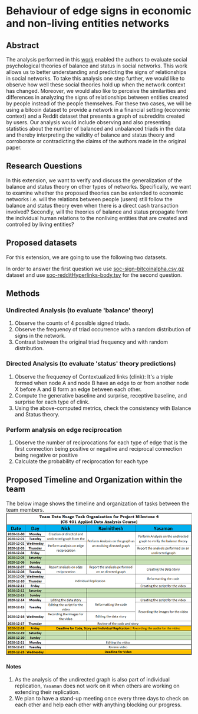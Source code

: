 # Behaviour of edge signs in economic and non-living entities networks

## Abstract

The analysis performed in this [work](https://cs.stanford.edu/people/jure/pubs/triads-chi10.pdf) enabled the authors to evaluate social psychological theories of balance and status in social networks. This work allows us to better understanding and predicting the signs of relationships in social networks. To take this analysis one step further, we would like to observe how well these social theories hold up when the network context has changed. Moreover, we would also like to perceive the similarities and differences in analyzing the signs of relationships between entities created by people instead of the people themselves. For these two cases, we will be using a bitcoin dataset to provide a network in a financial setting (economic context) and a Reddit dataset that presents a graph of subreddits created by users. Our analysis would include observing and also presenting statistics about the number of balanced and unbalanced triads in the data and thereby interpreting the validity of balance and status theory and corroborate or contradicting the claims of the authors made in the original paper.

## Research Questions

In this extension, we want to verify and discuss the generalization of the balance and status theory on other types of networks. Specifically, we want to examine whether the proposed theories can be extended to economic networks i.e. will the relations between people (users) still follow the balance and status theory even when there is a direct cash transaction involved? Secondly, will the theories of balance and status propagate from the individual human relations to the nonliving entities that are created and controlled by living entities?

## Proposed datasets

For this extension, we are going to use the following two datasets.

In order to answer the first question we use [soc-sign-bitcoinalpha.csv.gz](http://snap.stanford.edu/data/soc-sign-bitcoin-alpha.html) dataset and use [soc-redditHyperlinks-body.tsv](http://snap.stanford.edu/data/soc-RedditHyperlinks.html) for the second question.

## Methods

### Undirected Analysis (to evaluate 'balance' theory)

1. Observe the counts of 4 possible signed triads.
2. Observe the frequency of triad occurrence with a random distribution of signs in the network.
3. Contrast between the original triad frequency and with random distribution.

### Directed Analysis (to evaluate 'status' theory predictions)

1. Observe the frequency of Contextualized links (clink): It's a triple formed when node A and node B have an edge to or from another node X before A and B form an edge between each other.
2. Compute the generative baseline and surprise, receptive baseline, and surprise for each type of clink.
3. Using the above-computed metrics, check the consistency with Balance and Status theory.

### Perform analysis on edge reciprocation

1. Observe the number of reciprocations for each type of edge that is the first connection being positive or negative and reciprocal connection being negative or positive
2. Calculate the probability of reciprocation for each type

## Proposed Timeline and Organization within the team

The below image shows the timeline and organization of tasks between the team members.
![tasks_organization_data_nuage](./images/tasks_organization.png)

#### Notes

1. As the analysis of the undirected graph is also part of individual replication, `Yasaman` does not work on it when others are working on extending their replication.
2. We plan to have a stand-up meeting once every three days to check on each other and help each other with anything blocking our progress.
